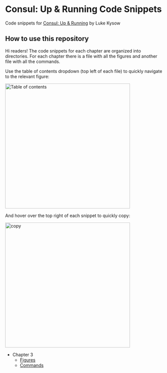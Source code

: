 # Consul: Up & Running Code Snippets

Code snippets for [Consul: Up & Running](https://www.oreilly.com/library/view/consul-up-and/9781098106133/) by Luke Kysow

## How to use this repository

Hi readers! The code snippets for each chapter are organized into directories. For each chapter there is a file with all the figures and
another file with all the commands.

Use the table of contents dropdown (top left of each file) to quickly navigate to the relevant figure:

<img src="https://github.com/consul-up/examples/blob/lkysow/test/.images/outline.png" alt="Table of contents" width="400"/>

And hover over the top right of each snippet to quickly copy:

<img src="https://github.com/consul-up/examples/blob/lkysow/test/.images/copy.png" alt="copy" width="400"/>

* Chapter 3
  * [Figures](chapter3/readme.md)
  * [Commands](chapter3/commands.adoc)